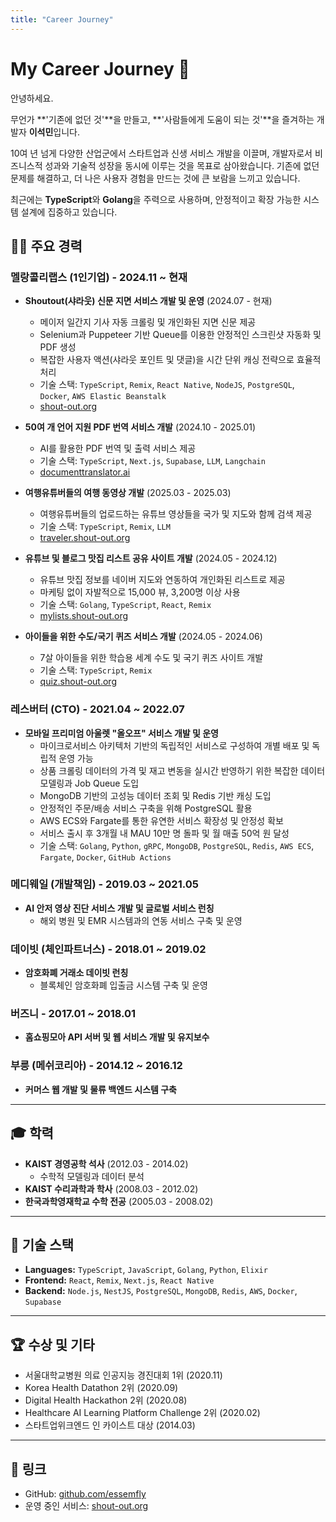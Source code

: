 ```yaml
---
title: "Career Journey"
---
```


# My Career Journey 🚀

안녕하세요. 

무언가 **'기존에 없던 것'**을 만들고, **'사람들에게 도움이 되는 것'**을 즐겨하는 개발자 **이석민**입니다.

10여 년 넘게 다양한 산업군에서 스타트업과 신생 서비스 개발을 이끌며, 개발자로서 비즈니스적 성과와 기술적 성장을 동시에 이루는 것을 목표로 삼아왔습니다. 기존에 없던 문제를 해결하고, 더 나은 사용자 경험을 만드는 것에 큰 보람을 느끼고 있습니다.

최근에는 **TypeScript**와 **Golang**을 주력으로 사용하며, 안정적이고 확장 가능한 시스템 설계에 집중하고 있습니다.

## 👨‍💻 주요 경력

### **멜랑콜리랩스 (1인기업)** - 2024.11 ~ 현재

- **Shoutout(샤라웃) 신문 지면 서비스 개발 및 운영** (2024.07 - 현재)
  - 메이저 일간지 기사 자동 크롤링 및 개인화된 지면 신문 제공
  - Selenium과 Puppeteer 기반 Queue를 이용한 안정적인 스크린샷 자동화 및 PDF 생성
  - 복잡한 사용자 액션(샤라웃 포인트 및 댓글)을 시간 단위 캐싱 전략으로 효율적 처리
  - 기술 스택: `TypeScript`, `Remix`, `React Native`, `NodeJS`, `PostgreSQL`, `Docker`, `AWS Elastic Beanstalk`
  - [shout-out.org](https://shout-out.org)

- **50여 개 언어 지원 PDF 번역 서비스 개발** (2024.10 - 2025.01)
  - AI를 활용한 PDF 번역 및 출력 서비스 제공
  - 기술 스택: `TypeScript`, `Next.js`, `Supabase`, `LLM`, `Langchain`
  - [documenttranslator.ai](https://app.documenttranslator.ai/)

- **여행유튜버들의 여행 동영상 개발** (2025.03 - 2025.03)
  - 여행유튜버들의 업로드하는 유튜브 영상들을 국가 및 지도와 함께 검색 제공
  - 기술 스택: `TypeScript`, `Remix`, `LLM` 
  - [traveler.shout-out.org](https://traveler.shout-out.org/)

- **유튜브 및 블로그 맛집 리스트 공유 사이트 개발** (2024.05 - 2024.12)
  - 유튜브 맛집 정보를 네이버 지도와 연동하여 개인화된 리스트로 제공
  - 마케팅 없이 자발적으로 15,000 뷰, 3,200명 이상 사용
  - 기술 스택: `Golang`, `TypeScript`, `React`, `Remix`
  - [mylists.shout-out.org](https://mylists.shout-out.org/)

- **아이들을 위한 수도/국기 퀴즈 서비스 개발** (2024.05 - 2024.06)
  - 7살 아이들을 위한 학습용 세계 수도 및 국기 퀴즈 사이트 개발
  - 기술 스택: `TypeScript`, `Remix`
  - [quiz.shout-out.org](https://quiz.shout-out.org/theme/country)

### **레스버터 (CTO)** - 2021.04 ~ 2022.07

- **모바일 프리미엄 아울렛 "올오프" 서비스 개발 및 운영**
  - 마이크로서비스 아키텍처 기반의 독립적인 서비스로 구성하여 개별 배포 및 독립적 운영 가능
  - 상품 크롤링 데이터의 가격 및 재고 변동을 실시간 반영하기 위한 복잡한 데이터 모델링과 Job Queue 도입
  - MongoDB 기반의 고성능 데이터 조회 및 Redis 기반 캐싱 도입
  - 안정적인 주문/배송 서비스 구축을 위해 PostgreSQL 활용
  - AWS ECS와 Fargate를 통한 유연한 서비스 확장성 및 안정성 확보
  - 서비스 출시 후 3개월 내 MAU 10만 명 돌파 및 월 매출 50억 원 달성
  - 기술 스택: `Golang`, `Python`, `gRPC`, `MongoDB`, `PostgreSQL`, `Redis`, `AWS ECS`, `Fargate`, `Docker`, `GitHub Actions`

### **메디웨일 (개발책임)** - 2019.03 ~ 2021.05
- **AI 안저 영상 진단 서비스 개발 및 글로벌 서비스 런칭**
  - 해외 병원 및 EMR 시스템과의 연동 서비스 구축 및 운영

### **데이빗 (체인파트너스)** - 2018.01 ~ 2019.02
- **암호화폐 거래소 데이빗 런칭**
  - 블록체인 암호화폐 입출금 시스템 구축 및 운영

### **버즈니** - 2017.01 ~ 2018.01
- **홈쇼핑모아 API 서버 및 웹 서비스 개발 및 유지보수**

### **부릉 (메쉬코리아)** - 2014.12 ~ 2016.12
- **커머스 웹 개발 및 물류 백엔드 시스템 구축**

---

## 🎓 학력

- **KAIST 경영공학 석사** (2012.03 - 2014.02)
  - 수학적 모델링과 데이터 분석
- **KAIST 수리과학과 학사** (2008.03 - 2012.02)
- **한국과학영재학교 수학 전공** (2005.03 - 2008.02)

---

## 🔧 기술 스택

- **Languages:** `TypeScript`, `JavaScript`, `Golang`, `Python`, `Elixir`
- **Frontend:** `React`, `Remix`, `Next.js`, `React Native`
- **Backend:** `Node.js`, `NestJS`, `PostgreSQL`, `MongoDB`, `Redis`, `AWS`, `Docker`, `Supabase`

---

## 🏆 수상 및 기타

- 서울대학교병원 의료 인공지능 경진대회 1위 (2020.11)
- Korea Health Datathon 2위 (2020.09)
- Digital Health Hackathon 2위 (2020.08)
- Healthcare AI Learning Platform Challenge 2위 (2020.02)
- 스타트업위크엔드 인 카이스트 대상 (2014.03)

---

## 🔗 링크

- GitHub: [github.com/essemfly](https://github.com/essemfly)
- 운영 중인 서비스: [shout-out.org](https://shout-out.org)
